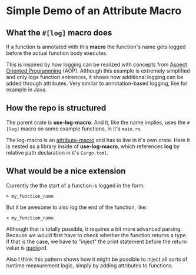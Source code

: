 # Simple Demo of an Attribute Macro

## What the `#[log]` macro does

If a function is annotated with this **macro** the function's name gets logged before the actual function body executes.

This is inspired by how logging can be realized with concepts from [Aspect Oriented Programming](https://en.wikipedia.org/wiki/Aspect-oriented_programming) (AOP).
Although this example is extremely simplified and only logs function entrences, it shows how additional logging can be added through attributes.
Very similar to annotation-based logging, like for example in Java.

## How the repo is structured

The parent crate is **use-log-macro**. And it, like the name implies, uses the `#[log]` macro on some example functions, in it's `main.rs`.

The log-macro is an [attribute-macro](https://doc.rust-lang.org/reference/procedural-macros.html#attribute-macros) and has to live in it's own crate.
Here it is nested as a library inside of **use-log-macro**, which references **log** by relative path declaration in it's `Cargo.toml`.

## What would be a nice extension

Currently the the start of a function is logged in the form:

```
> my_function_name
```

But it be awesome to also log the end of the function, like:

```
< my_function_name
```

Although that is totally possible, it requires a bit more advanced parsing.
Because we would first have to check whether the function returns a type.
If that is the case, we have to "inject" the print statement before the return value is [quote](https://docs.rs/quote/)ed.

Also I think this pattern shows how it might be possible to inject all sorts of runtime measurement logic, simply by adding attributes to functions.
